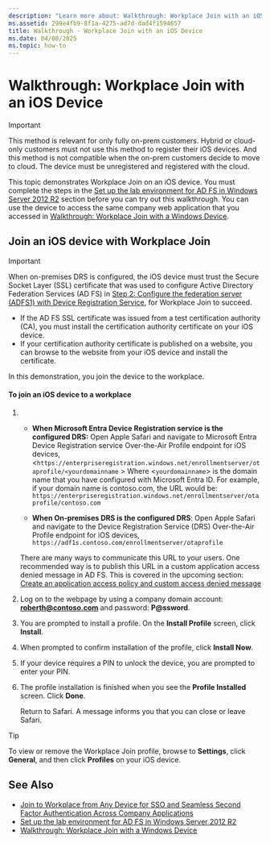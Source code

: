 ```yaml
---
description: "Learn more about: Walkthrough: Workplace Join with an iOS Device"
ms.assetid: 299e4fb9-8f1a-4275-ad7d-dad4f1594657
title: Walkthrough - Workplace Join with an iOS Device
ms.date: 04/08/2025
ms.topic: how-to
---
```


# Walkthrough: Workplace Join with an iOS Device


> [!IMPORTANT]
> This method is relevant for only fully on-prem customers. Hybrid or cloud-only customers must not use this method to register their iOS devices. And this method is not compatible when the on-prem customers decide to move to cloud. The device must be unregistered and registered with the cloud.

This topic demonstrates Workplace Join on an iOS device. You must complete the steps in the [Set up the lab environment for AD FS in Windows Server 2012 R2](../../ad-fs/deployment/Set-up-the-lab-environment-for-AD-FS-in-Windows-Server-2012-R2.md) section before you can try out this walkthrough. You can use the device to access the same company web application that you accessed in [Walkthrough: Workplace Join with a Windows Device](Walkthrough--Workplace-Join-with-a-Windows-Device.md).


## Join an iOS device with Workplace Join

> [!IMPORTANT]
> When on-premises DRS is configured, the iOS device must trust the Secure Socket Layer (SSL) certificate that was used to configure Active Directory Federation Services (AD FS) in [Step 2: Configure the federation server (ADFS1) with Device Registration Service](../../ad-fs/deployment/Set-up-the-lab-environment-for-AD-FS-in-Windows-Server-2012-R2.md#BKMK_4), for Workplace Join to succeed.
>
> -   If the AD FS SSL certificate was issued from a test certification authority (CA), you must install the certification authority certificate on your iOS device.
> -   If your certification authority certificate is published on a website, you can browse to the website from your iOS device and install the certificate.

In this demonstration, you join the device to the workplace.

#### To join an iOS device to a workplace

1. -   **When Microsoft Entra Device Registration service is the configured DRS:**
       Open Apple Safari and navigate to Microsoft Entra Device Registration service Over-the-Air Profile endpoint for iOS devices, <`https://enterpriseregistration.windows.net/enrollmentserver/otaprofile/<yourdomainname` >
       Where <`yourdomainname`> is the domain name that you have configured with Microsoft Entra ID. For example, if your domain name is contoso.com, the URL would be: `https://enterpriseregistration.windows.net/enrollmentserver/otaprofile/contoso.com`

   -   **When On-premises DRS is the configured DRS**:
       Open Apple Safari and navigate to the Device Registration Service (DRS) Over-the-Air Profile endpoint for iOS devices, `https://adf1s.contoso.com/enrollmentserver/otaprofile`

   There are many ways to communicate this URL to your users. One recommended way is to publish this URL in a custom application access denied message in AD FS. This is covered in the upcoming section: [Create an application access policy and custom access denied message](/azure/active-directory/active-directory-device-registration-on-premises-setup#create-an-application-access-policy-and-custom-access-denied-message)

2. Log on to the webpage by using a company domain account:  <strong>roberth@contoso.com</strong> and password: <strong>P@ssword</strong>.

3. You are prompted to install a profile. On the **Install Profile** screen, click **Install**.

4. When prompted to confirm installation of the profile, click **Install Now**.

5. If your device requires a PIN to unlock the device, you are prompted to enter your PIN.

6. The profile installation is finished when you see the **Profile Installed** screen. Click **Done**.

   Return to Safari. A message informs you that you can close or leave Safari.

> [!TIP]
> To view or remove the Workplace Join profile, browse to **Settings**, click **General**, and then click **Profiles** on your iOS device.

## See Also


- [Join to Workplace from Any Device for SSO and Seamless Second Factor Authentication Across Company Applications](Join-to-Workplace-from-Any-Device-for-SSO-and-Seamless-Second-Factor-Authentication-Across-Company-Applications.md)
- [Set up the lab environment for AD FS in Windows Server 2012 R2](../../ad-fs/deployment/Set-up-the-lab-environment-for-AD-FS-in-Windows-Server-2012-R2.md)
- [Walkthrough: Workplace Join with a Windows Device](Walkthrough--Workplace-Join-with-a-Windows-Device.md)
